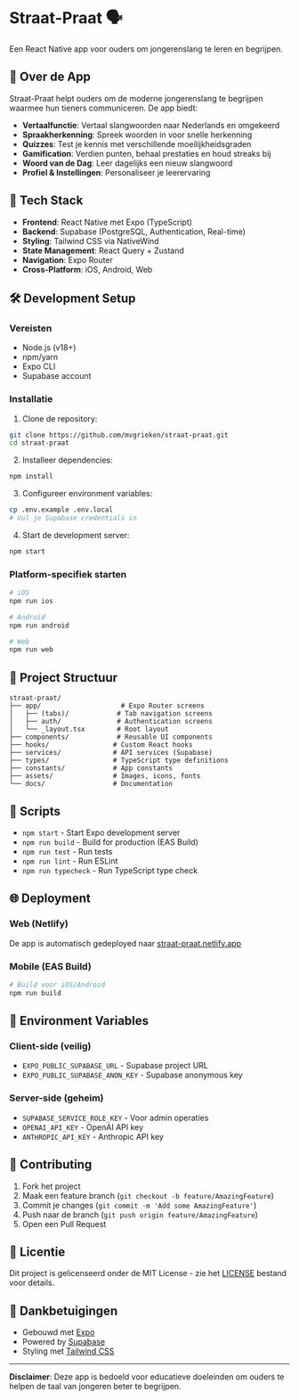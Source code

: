 # Straat-Praat 🗣️

Een React Native app voor ouders om jongerenslang te leren en begrijpen.

## 📱 Over de App

Straat-Praat helpt ouders om de moderne jongerenslang te begrijpen waarmee hun tieners communiceren. De app biedt:

- **Vertaalfunctie**: Vertaal slangwoorden naar Nederlands en omgekeerd
- **Spraakherkenning**: Spreek woorden in voor snelle herkenning
- **Quizzes**: Test je kennis met verschillende moeilijkheidsgraden  
- **Gamification**: Verdien punten, behaal prestaties en houd streaks bij
- **Woord van de Dag**: Leer dagelijks een nieuw slangwoord
- **Profiel & Instellingen**: Personaliseer je leerervaring

## 🚀 Tech Stack

- **Frontend**: React Native met Expo (TypeScript)
- **Backend**: Supabase (PostgreSQL, Authentication, Real-time)
- **Styling**: Tailwind CSS via NativeWind
- **State Management**: React Query + Zustand
- **Navigation**: Expo Router
- **Cross-Platform**: iOS, Android, Web

## 🛠️ Development Setup

### Vereisten

- Node.js (v18+)
- npm/yarn
- Expo CLI
- Supabase account

### Installatie

1. Clone de repository:
```bash
git clone https://github.com/mvgrieken/straat-praat.git
cd straat-praat
```

2. Installeer dependencies:
```bash
npm install
```

3. Configureer environment variables:
```bash
cp .env.example .env.local
# Vul je Supabase credentials in
```

4. Start de development server:
```bash
npm start
```

### Platform-specifiek starten

```bash
# iOS
npm run ios

# Android  
npm run android

# Web
npm run web
```

## 📁 Project Structuur

```
straat-praat/
├── app/                    # Expo Router screens
│   ├── (tabs)/            # Tab navigation screens
│   ├── auth/              # Authentication screens
│   └── _layout.tsx        # Root layout
├── components/            # Reusable UI components
├── hooks/                # Custom React hooks
├── services/             # API services (Supabase)
├── types/                # TypeScript type definitions
├── constants/            # App constants
├── assets/               # Images, icons, fonts
└── docs/                 # Documentation
```

## 🔧 Scripts

- `npm start` - Start Expo development server
- `npm run build` - Build for production (EAS Build)
- `npm run test` - Run tests
- `npm run lint` - Run ESLint
- `npm run typecheck` - Run TypeScript type check

## 🌐 Deployment

### Web (Netlify)
De app is automatisch gedeployed naar [straat-praat.netlify.app](https://straat-praat.netlify.app)

### Mobile (EAS Build)
```bash
# Build voor iOS/Android
npm run build
```

## 🔐 Environment Variables

### Client-side (veilig)
- `EXPO_PUBLIC_SUPABASE_URL` - Supabase project URL
- `EXPO_PUBLIC_SUPABASE_ANON_KEY` - Supabase anonymous key

### Server-side (geheim)  
- `SUPABASE_SERVICE_ROLE_KEY` - Voor admin operaties
- `OPENAI_API_KEY` - OpenAI API key
- `ANTHROPIC_API_KEY` - Anthropic API key

## 🤝 Contributing

1. Fork het project
2. Maak een feature branch (`git checkout -b feature/AmazingFeature`)
3. Commit je changes (`git commit -m 'Add some AmazingFeature'`)
4. Push naar de branch (`git push origin feature/AmazingFeature`)
5. Open een Pull Request

## 📄 Licentie

Dit project is gelicenseerd onder de MIT License - zie het [LICENSE](LICENSE) bestand voor details.

## 🙏 Dankbetuigingen

- Gebouwd met [Expo](https://expo.dev/)
- Powered by [Supabase](https://supabase.com/)  
- Styling met [Tailwind CSS](https://tailwindcss.com/)

---

**Disclaimer**: Deze app is bedoeld voor educatieve doeleinden om ouders te helpen de taal van jongeren beter te begrijpen.